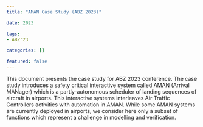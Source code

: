 ```yaml
---
title: "AMAN Case Study (ABZ 2023)"

date: 2023

tags:
- ABZ'23

categories: []

featured: false
---
```

This document presents the case study for ABZ 2023 conference. The case study introduces a safety critical interactive system called
AMAN (Arrival MANager) which is a partly-autonomous scheduler of landing sequences of aircraft in airports. This interactive systems interleaves Air Traffic Controllers activities with automation in AMAN. While some AMAN systems are currently deployed in airports, we consider here only a subset of functions which represent a challenge in modelling and verification.